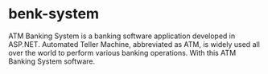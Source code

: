 # benk-system
ATM Banking System is a banking software application developed in ASP.NET. Automated Teller Machine, abbreviated as ATM, is widely used all over the world to perform various banking operations. With this ATM Banking System software.
